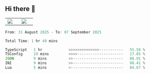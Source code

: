 ## Hi there 👋

<p align="center">
  <table align="center">
  <tr border="none">
  <td width="35%" align="center">
    <img  align="center"  src="http://github-profile-summary-cards.vercel.app/api/cards/stats?username=ricepunk&theme=github_dark" />
  </td>
    
  <td width="65%" align="center">
    <img  align="center"  src="http://github-profile-summary-cards.vercel.app/api/cards/profile-details?username=ricepunk&theme=github_dark" />
  </td>
  </tr>
  </table>
</p>

<!--START_SECTION:waka-->

```typescript
From: 31 August 2025 - To: 07 September 2025

Total Time: 1 hr 49 mins

TypeScript   1 hr            >>>>>>>>>>>>>>-----------   55.58 %
TSConfig     19 mins         >>>>---------------------   17.85 %
JSON         9 mins          >>-----------------------   08.91 %
INI          9 mins          >>-----------------------   08.41 %
Lua          5 mins          >------------------------   04.67 %
```

<!--END_SECTION:waka-->
